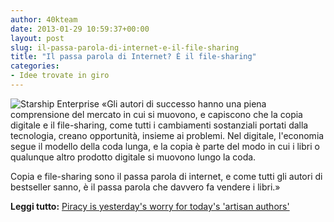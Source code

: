 ```yaml
---
author: 40kteam
date: 2013-01-29 10:59:37+00:00
layout: post
slug: il-passa-parola-di-internet-e-il-file-sharing
title: "Il passa parola di Internet? È il file-sharing"
categories:
- Idee trovate in giro
---
```


![Starship Enterprise](http://40k.it/wp-content/uploads/2013/01/Starship-Enterprise-009.jpeg) «Gli autori di successo hanno una piena comprensione del mercato in cui si muovono, e capiscono che la copia digitale e il file-sharing, come tutti i cambiamenti sostanziali portati dalla tecnologia, creano opportunità, insieme ai problemi. Nel digitale, l'economia segue il modello della coda lunga, e la copia è parte del modo in cui i libri o qualunque altro prodotto digitale si muovono lungo la coda. 

Copia e file-sharing sono il passa parola di internet, e come tutti gli autori di bestseller sanno, è il passa parola che davvero fa vendere i libri.»

**Leggi tutto:** [Piracy is yesterday's worry for today's 'artisan authors'](http://www.guardian.co.uk/books/booksblog/2013/jan/25/piracy-yesterdays-worry-artisan-authors)
